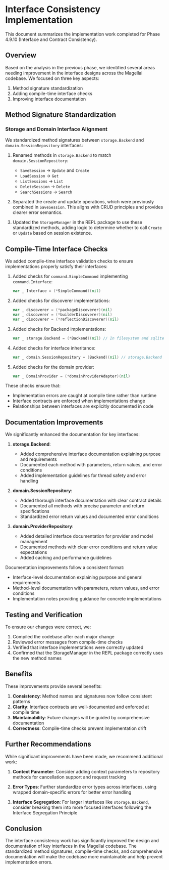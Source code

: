 # Interface Consistency Implementation

This document summarizes the implementation work completed for Phase 4.9.10 (Interface and Contract Consistency).

## Overview

Based on the analysis in the previous phase, we identified several areas needing improvement in the interface designs across the Magellai codebase. We focused on three key aspects:

1. Method signature standardization
2. Adding compile-time interface checks
3. Improving interface documentation

## Method Signature Standardization

### Storage and Domain Interface Alignment

We standardized method signatures between `storage.Backend` and `domain.SessionRepository` interfaces:

1. Renamed methods in `storage.Backend` to match `domain.SessionRepository`:
   - `SaveSession` → `Update` and `Create`
   - `LoadSession` → `Get`
   - `ListSessions` → `List` 
   - `DeleteSession` → `Delete`
   - `SearchSessions` → `Search`

2. Separated the create and update operations, which were previously combined in `SaveSession`. 
   This aligns with CRUD principles and provides clearer error semantics.

3. Updated the `StorageManager` in the REPL package to use these standardized methods, 
   adding logic to determine whether to call `Create` or `Update` based on session existence.

## Compile-Time Interface Checks

We added compile-time interface validation checks to ensure implementations properly satisfy their interfaces:

1. Added checks for `command.SimpleCommand` implementing `command.Interface`:
   ```go
   var _ Interface = (*SimpleCommand)(nil)
   ```

2. Added checks for discoverer implementations:
   ```go
   var _ discoverer = (*packageDiscoverer)(nil)
   var _ discoverer = (*builderDiscoverer)(nil) 
   var _ discoverer = (*reflectionDiscoverer)(nil)
   ```

3. Added checks for Backend implementations:
   ```go
   var _ storage.Backend = (*Backend)(nil) // In filesystem and sqlite packages
   ```

4. Added checks for interface inheritance:
   ```go 
   var _ domain.SessionRepository = (Backend)(nil) // storage.Backend implements domain.SessionRepository
   ```

5. Added checks for the domain provider:
   ```go
   var _ DomainProvider = (*domainProviderAdapter)(nil)
   ```

These checks ensure that:
- Implementation errors are caught at compile time rather than runtime
- Interface contracts are enforced when implementations change
- Relationships between interfaces are explicitly documented in code

## Documentation Improvements

We significantly enhanced the documentation for key interfaces:

1. **storage.Backend**:
   - Added comprehensive interface documentation explaining purpose and requirements
   - Documented each method with parameters, return values, and error conditions
   - Added implementation guidelines for thread safety and error handling

2. **domain.SessionRepository**:
   - Added thorough interface documentation with clear contract details
   - Documented all methods with precise parameter and return specifications
   - Standardized error return values and documented error conditions

3. **domain.ProviderRepository**:
   - Added detailed interface documentation for provider and model management
   - Documented methods with clear error conditions and return value expectations
   - Added caching and performance guidelines

Documentation improvements follow a consistent format:
- Interface-level documentation explaining purpose and general requirements
- Method-level documentation with parameters, return values, and error conditions
- Implementation notes providing guidance for concrete implementations

## Testing and Verification

To ensure our changes were correct, we:

1. Compiled the codebase after each major change
2. Reviewed error messages from compile-time checks
3. Verified that interface implementations were correctly updated
4. Confirmed that the StorageManager in the REPL package correctly uses the new method names

## Benefits

These improvements provide several benefits:

1. **Consistency**: Method names and signatures now follow consistent patterns
2. **Clarity**: Interface contracts are well-documented and enforced at compile time
3. **Maintainability**: Future changes will be guided by comprehensive documentation
4. **Correctness**: Compile-time checks prevent implementation drift

## Further Recommendations

While significant improvements have been made, we recommend additional work:

1. **Context Parameter**: Consider adding context parameters to repository methods for
   cancellation support and request tracking
   
2. **Error Types**: Further standardize error types across interfaces, using
   wrapped domain-specific errors for better error handling

3. **Interface Segregation**: For larger interfaces like `storage.Backend`,
   consider breaking them into more focused interfaces following the Interface
   Segregation Principle

## Conclusion

The interface consistency work has significantly improved the design and documentation of key interfaces in the Magellai codebase. The standardized method signatures, compile-time checks, and comprehensive documentation will make the codebase more maintainable and help prevent implementation errors.